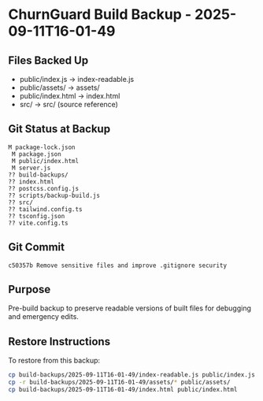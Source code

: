 # ChurnGuard Build Backup - 2025-09-11T16-01-49

## Files Backed Up
- public/index.js -> index-readable.js
- public/assets/ -> assets/
- public/index.html -> index.html
- src/ -> src/ (source reference)

## Git Status at Backup
```
M package-lock.json
 M package.json
 M public/index.html
 M server.js
?? build-backups/
?? index.html
?? postcss.config.js
?? scripts/backup-build.js
?? src/
?? tailwind.config.ts
?? tsconfig.json
?? vite.config.ts
```

## Git Commit
```
c50357b Remove sensitive files and improve .gitignore security
```

## Purpose
Pre-build backup to preserve readable versions of built files for debugging and emergency edits.

## Restore Instructions
To restore from this backup:
```bash
cp build-backups/2025-09-11T16-01-49/index-readable.js public/index.js
cp -r build-backups/2025-09-11T16-01-49/assets/* public/assets/
cp build-backups/2025-09-11T16-01-49/index.html public/index.html
```
